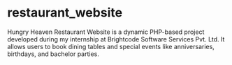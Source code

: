 # restaurant_website
Hungry Heaven Restaurant Website is a dynamic PHP-based project developed during my internship at Brightcode Software Services Pvt. Ltd. It allows users to book dining tables and special events like anniversaries, birthdays, and bachelor parties. 
